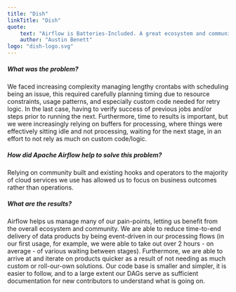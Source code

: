 ```yaml
---
title: "Dish"
linkTitle: "Dish"
quote:
    text: "Airflow is Batteries-Included. A great ecosystem and community that comes together to address about any (batch) data pipeline needs."
    author: "Austin Benett"
logo: "dish-logo.svg"
---
```


##### What was the problem?
We faced increasing complexity managing lengthy crontabs with scheduling being an issue, this required carefully planning timing due to resource constraints, usage patterns, and especially custom code needed for retry logic.  In the last case, having to verify success of previous jobs and/or steps prior to running the next.  Furthermore, time to results is important, but we were increasingly relying on buffers for processing, where things were effectively sitting idle and not processing, waiting for the next stage, in an effort to not rely as much on custom code/logic.

##### How did Apache Airflow help to solve this problem?
Relying on community built and existing hooks and operators to the majority of cloud services we use has allowed us to focus on business outcomes rather than operations.

##### What are the results?
Airflow helps us manage many of our pain-points, letting us benefit from the overall ecosystem and community.  We are able to reduce time-to-end delivery of data products by being event-driven in our processing flows (in our first usage, for example, we were able to take out over 2 hours - on average - of various waiting between stages).  Furthermore, we are able to arrive at and iterate on products quicker as a result of not needing as much custom or roll-our-own solutions.  Our code base is smaller and simpler, it is easier to follow, and to a large extent our DAGs serve as sufficient documentation for new contributors to understand what is going on.
